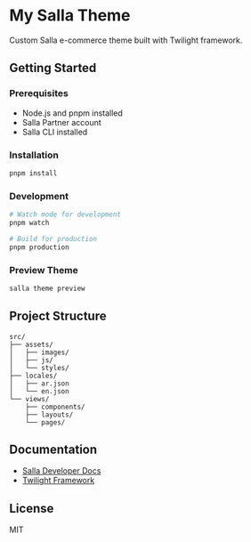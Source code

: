 # My Salla Theme

Custom Salla e-commerce theme built with Twilight framework.

## Getting Started

### Prerequisites
- Node.js and pnpm installed
- Salla Partner account
- Salla CLI installed

### Installation

```bash
pnpm install
```

### Development

```bash
# Watch mode for development
pnpm watch

# Build for production
pnpm production
```

### Preview Theme

```bash
salla theme preview
```

## Project Structure

```
src/
├── assets/
│   ├── images/
│   ├── js/
│   └── styles/
├── locales/
│   ├── ar.json
│   └── en.json
└── views/
    ├── components/
    ├── layouts/
    └── pages/
```

## Documentation

- [Salla Developer Docs](https://docs.salla.dev/)
- [Twilight Framework](https://docs.salla.dev/?nav=01HNFTD5Y5ESFQS3P9MJ0721VM)

## License

MIT
